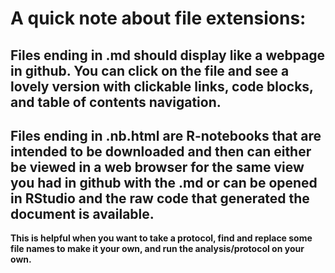 # A quick note about file extensions:
## Files ending in .md should display like a webpage in github.  You can click on the file and see a lovely version with clickable links, code blocks, and table of contents navigation.  

## Files ending in .nb.html are R-notebooks that are intended to be downloaded and then can either be viewed in a web browser for the same view you had in github with the .md or can be opened in RStudio and the raw code that generated the document is available.  


**This is helpful when you want to take a protocol, find and replace some file names to make it your own, and run the analysis/protocol on your own.**
